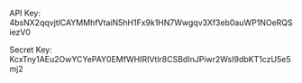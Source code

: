 API Key: 4bsNX2qqvjtlCAYMMhfVtaiN5hH1Fx9k1HN7Wwgqv3Xf3eb0auWP1NOeRQSiezV0

Secret Key: KcxTny1AEu2OwYCYePAY0EMfWHIRIVtlr8CSBdInJPiwr2WsI9dbKT1czU5e5mj2
